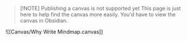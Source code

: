 
> [!NOTE] Publishing a canvas is not supported yet
> This page is just here to help find the canvas more easily. You'd have to view the canvas in Obsidian.


![[Canvas/Why Write Mindmap.canvas]]

